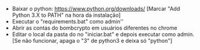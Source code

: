 - Baixar o python: https://www.python.org/downloads/ [Marcar "Add Python 3.X to PATH" na hora da instalação]
- Executar o "requirements.bat" como admin''
- Abrir as contas do bombcrypto em usuários diferentes no chrome
- Editar o local da pasta do no "iniciar.bat" e depois executar como admin. [Se não funcionar, apaga o "3" de python3 e deixa só "python"]
